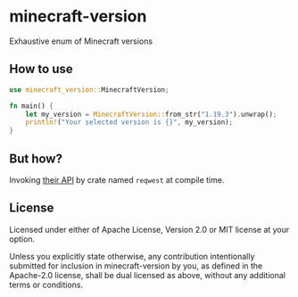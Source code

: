 # minecraft-version
Exhaustive enum of Minecraft versions

## How to use
```rust
use minecraft_version::MinecraftVersion;

fn main() {
    let my_version = MinecraftVersion::from_str("1.19.3").unwrap();
    println!("Your selected version is {}", my_version);
}
```

## But how?
Invoking [their API](https://launchermeta.mojang.com/mc/game/version_manifest.json) by crate named `reqwest` at compile time.

## License
Licensed under either of Apache License, Version 2.0 or MIT license at your option.

Unless you explicitly state otherwise, any contribution intentionally submitted for inclusion in minecraft-version by you, as defined in the Apache-2.0 license, shall be dual licensed as above, without any additional terms or conditions. 
